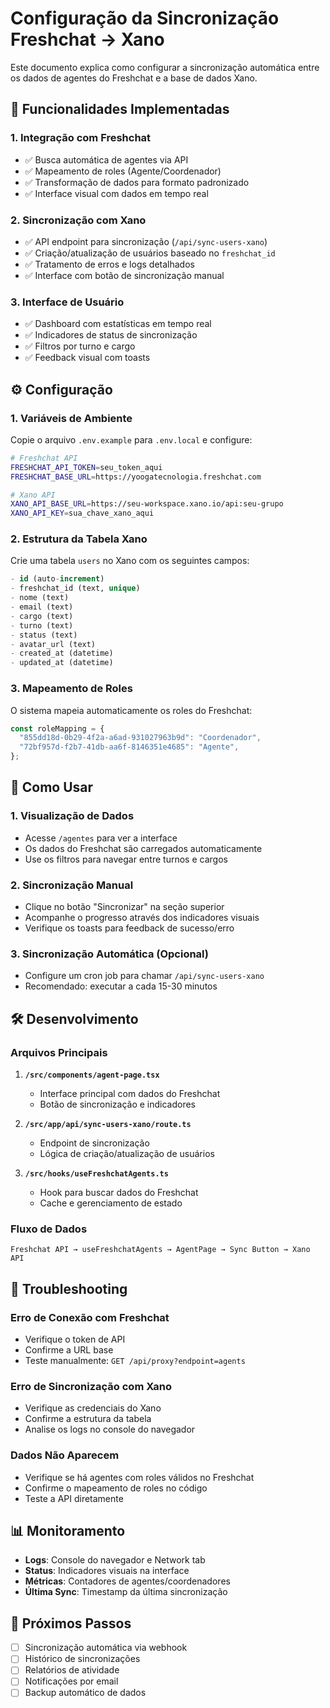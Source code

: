 # Configuração da Sincronização Freshchat → Xano

Este documento explica como configurar a sincronização automática entre os dados de agentes do Freshchat e a base de dados Xano.

## 🚀 Funcionalidades Implementadas

### 1. Integração com Freshchat
- ✅ Busca automática de agentes via API
- ✅ Mapeamento de roles (Agente/Coordenador)
- ✅ Transformação de dados para formato padronizado
- ✅ Interface visual com dados em tempo real

### 2. Sincronização com Xano
- ✅ API endpoint para sincronização (`/api/sync-users-xano`)
- ✅ Criação/atualização de usuários baseado no `freshchat_id`
- ✅ Tratamento de erros e logs detalhados
- ✅ Interface com botão de sincronização manual

### 3. Interface de Usuário
- ✅ Dashboard com estatísticas em tempo real
- ✅ Indicadores de status de sincronização
- ✅ Filtros por turno e cargo
- ✅ Feedback visual com toasts

## ⚙️ Configuração

### 1. Variáveis de Ambiente

Copie o arquivo `.env.example` para `.env.local` e configure:

```bash
# Freshchat API
FRESHCHAT_API_TOKEN=seu_token_aqui
FRESHCHAT_BASE_URL=https://yoogatecnologia.freshchat.com

# Xano API
XANO_API_BASE_URL=https://seu-workspace.xano.io/api:seu-grupo
XANO_API_KEY=sua_chave_xano_aqui
```

### 2. Estrutura da Tabela Xano

Crie uma tabela `users` no Xano com os seguintes campos:

```sql
- id (auto-increment)
- freshchat_id (text, unique)
- nome (text)
- email (text)
- cargo (text)
- turno (text)
- status (text)
- avatar_url (text)
- created_at (datetime)
- updated_at (datetime)
```

### 3. Mapeamento de Roles

O sistema mapeia automaticamente os roles do Freshchat:

```typescript
const roleMapping = {
  "855dd18d-0b29-4f2a-a6ad-931027963b9d": "Coordenador",
  "72bf957d-f2b7-41db-aa6f-8146351e4685": "Agente",
};
```

## 🔄 Como Usar

### 1. Visualização de Dados
- Acesse `/agentes` para ver a interface
- Os dados do Freshchat são carregados automaticamente
- Use os filtros para navegar entre turnos e cargos

### 2. Sincronização Manual
- Clique no botão "Sincronizar" na seção superior
- Acompanhe o progresso através dos indicadores visuais
- Verifique os toasts para feedback de sucesso/erro

### 3. Sincronização Automática (Opcional)
- Configure um cron job para chamar `/api/sync-users-xano`
- Recomendado: executar a cada 15-30 minutos

## 🛠️ Desenvolvimento

### Arquivos Principais

1. **`/src/components/agent-page.tsx`**
   - Interface principal com dados do Freshchat
   - Botão de sincronização e indicadores

2. **`/src/app/api/sync-users-xano/route.ts`**
   - Endpoint de sincronização
   - Lógica de criação/atualização de usuários

3. **`/src/hooks/useFreshchatAgents.ts`**
   - Hook para buscar dados do Freshchat
   - Cache e gerenciamento de estado

### Fluxo de Dados

```
Freshchat API → useFreshchatAgents → AgentPage → Sync Button → Xano API
```

## 🐛 Troubleshooting

### Erro de Conexão com Freshchat
- Verifique o token de API
- Confirme a URL base
- Teste manualmente: `GET /api/proxy?endpoint=agents`

### Erro de Sincronização com Xano
- Verifique as credenciais do Xano
- Confirme a estrutura da tabela
- Analise os logs no console do navegador

### Dados Não Aparecem
- Verifique se há agentes com roles válidos no Freshchat
- Confirme o mapeamento de roles no código
- Teste a API diretamente

## 📊 Monitoramento

- **Logs**: Console do navegador e Network tab
- **Status**: Indicadores visuais na interface
- **Métricas**: Contadores de agentes/coordenadores
- **Última Sync**: Timestamp da última sincronização

## 🔮 Próximos Passos

- [ ] Sincronização automática via webhook
- [ ] Histórico de sincronizações
- [ ] Relatórios de atividade
- [ ] Notificações por email
- [ ] Backup automático de dados